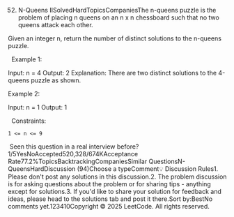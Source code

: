 52. N-Queens IISolvedHardTopicsCompaniesThe n-queens puzzle is the problem of placing n queens on an n x n chessboard such that no two queens attack each other.

Given an integer n, return the number of distinct solutions to the n-queens puzzle.

 
Example 1:

Input: n = 4
Output: 2
Explanation: There are two distinct solutions to the 4-queens puzzle as shown.


Example 2:

Input: n = 1
Output: 1


 
Constraints:


	1 <= n <= 9

 Seen this question in a real interview before?1/5YesNoAccepted520,328/674KAcceptance Rate77.2%TopicsBacktrackingCompaniesSimilar QuestionsN-QueensHardDiscussion (94)Choose a typeComment💡 Discussion Rules1. Please don't post any solutions in this discussion.2. The problem discussion is for asking questions about the problem or for sharing tips - anything except for solutions.3. If you'd like to share your solution for feedback and ideas, please head to the solutions tab and post it there.Sort by:BestNo comments yet.123410Copyright © 2025 LeetCode. All rights reserved.
